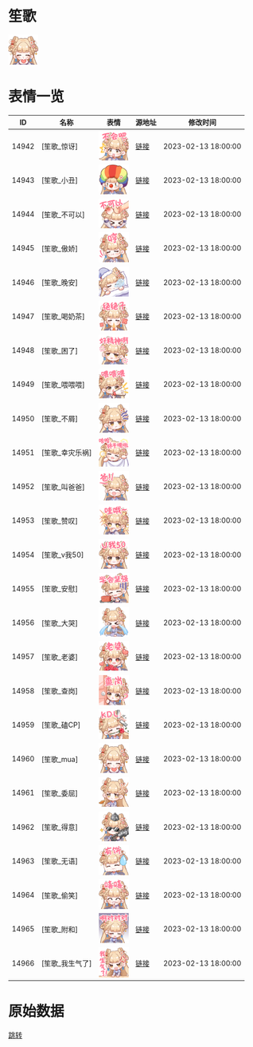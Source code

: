 # 笙歌

<img src="./cover.png" height="60" alt="cover" />

# 表情一览

|ID|名称|表情|源地址|修改时间|
|----|----|----|----|----|
|14942|[笙歌_惊讶]|<img src="./pic/014942_%5B笙歌_惊讶%5D.png" height="60" alt="惊讶"/>|[链接](https://i0.hdslb.com/bfs/garb/ca55b9c17ca81ba227a5dcbc0ad6e2a63fcf95b2.png)|2023-02-13 18:00:00|
|14943|[笙歌_小丑]|<img src="./pic/014943_%5B笙歌_小丑%5D.png" height="60" alt="小丑"/>|[链接](https://i0.hdslb.com/bfs/garb/6c225d42950be3d9fbe076beddd6e913cc8220a5.png)|2023-02-13 18:00:00|
|14944|[笙歌_不可以]|<img src="./pic/014944_%5B笙歌_不可以%5D.png" height="60" alt="不可以"/>|[链接](https://i0.hdslb.com/bfs/garb/f0f17810447a0011c396eab2067606f7ac20ea7c.png)|2023-02-13 18:00:00|
|14945|[笙歌_傲娇]|<img src="./pic/014945_%5B笙歌_傲娇%5D.png" height="60" alt="傲娇"/>|[链接](https://i0.hdslb.com/bfs/garb/7749bb053243161b2d44c48376b3a6243af44f59.png)|2023-02-13 18:00:00|
|14946|[笙歌_晚安]|<img src="./pic/014946_%5B笙歌_晚安%5D.png" height="60" alt="晚安"/>|[链接](https://i0.hdslb.com/bfs/garb/3d38793c597557ce9e0532436a207f74fecee545.png)|2023-02-13 18:00:00|
|14947|[笙歌_喝奶茶]|<img src="./pic/014947_%5B笙歌_喝奶茶%5D.png" height="60" alt="喝奶茶"/>|[链接](https://i0.hdslb.com/bfs/garb/da2544aa791bbce65f8e8aa41bc03dd907af2e2d.png)|2023-02-13 18:00:00|
|14948|[笙歌_困了]|<img src="./pic/014948_%5B笙歌_困了%5D.png" height="60" alt="困了"/>|[链接](https://i0.hdslb.com/bfs/garb/e65f77310e6d90bb873a3688d012a15e5641c068.png)|2023-02-13 18:00:00|
|14949|[笙歌_喂喂喂]|<img src="./pic/014949_%5B笙歌_喂喂喂%5D.png" height="60" alt="喂喂喂"/>|[链接](https://i0.hdslb.com/bfs/garb/6f69fc669a8a1655e4e47aa72a907d1bed24ae68.png)|2023-02-13 18:00:00|
|14950|[笙歌_不屑]|<img src="./pic/014950_%5B笙歌_不屑%5D.png" height="60" alt="不屑"/>|[链接](https://i0.hdslb.com/bfs/garb/f03b8252fb3e918bb10ce5e553803fa9c987c3c3.png)|2023-02-13 18:00:00|
|14951|[笙歌_幸灾乐祸]|<img src="./pic/014951_%5B笙歌_幸灾乐祸%5D.png" height="60" alt="幸灾乐祸"/>|[链接](https://i0.hdslb.com/bfs/garb/afef954b85c3ee1e83ef5b6524abb1f3762d365d.png)|2023-02-13 18:00:00|
|14952|[笙歌_叫爸爸]|<img src="./pic/014952_%5B笙歌_叫爸爸%5D.png" height="60" alt="叫爸爸"/>|[链接](https://i0.hdslb.com/bfs/garb/91b9cabe8d329d7149d17b628f39bffe8ad45dfa.png)|2023-02-13 18:00:00|
|14953|[笙歌_赞叹]|<img src="./pic/014953_%5B笙歌_赞叹%5D.png" height="60" alt="赞叹"/>|[链接](https://i0.hdslb.com/bfs/garb/c3dddcbb1cd6173d2bc3b8cf4a86b11a92a373ee.png)|2023-02-13 18:00:00|
|14954|[笙歌_v我50]|<img src="./pic/014954_%5B笙歌_v我50%5D.png" height="60" alt="v我50"/>|[链接](https://i0.hdslb.com/bfs/garb/51aa78bf4af74e0449bc81a350cf3f24b39793c6.png)|2023-02-13 18:00:00|
|14955|[笙歌_安慰]|<img src="./pic/014955_%5B笙歌_安慰%5D.png" height="60" alt="安慰"/>|[链接](https://i0.hdslb.com/bfs/garb/87069b5d5bc4d6267d15b1951c03c13969254bd5.png)|2023-02-13 18:00:00|
|14956|[笙歌_大哭]|<img src="./pic/014956_%5B笙歌_大哭%5D.png" height="60" alt="大哭"/>|[链接](https://i0.hdslb.com/bfs/garb/dd321edb297167d3febab21f8707cab110981168.png)|2023-02-13 18:00:00|
|14957|[笙歌_老婆]|<img src="./pic/014957_%5B笙歌_老婆%5D.png" height="60" alt="老婆"/>|[链接](https://i0.hdslb.com/bfs/garb/d4be2275948453ceb9677df33902940bcdc401eb.png)|2023-02-13 18:00:00|
|14958|[笙歌_查岗]|<img src="./pic/014958_%5B笙歌_查岗%5D.png" height="60" alt="查岗"/>|[链接](https://i0.hdslb.com/bfs/garb/5f6405b9404da3fc735721fb33ed9b5191768fdf.png)|2023-02-13 18:00:00|
|14959|[笙歌_磕CP]|<img src="./pic/014959_%5B笙歌_磕CP%5D.png" height="60" alt="磕CP"/>|[链接](https://i0.hdslb.com/bfs/garb/5e296b683885623dd2707c665da36ca80777c2fc.png)|2023-02-13 18:00:00|
|14960|[笙歌_mua]|<img src="./pic/014960_%5B笙歌_mua%5D.png" height="60" alt="mua"/>|[链接](https://i0.hdslb.com/bfs/garb/ee8ff80858ba002c62dd2701c36b6d5cdb11ad1b.png)|2023-02-13 18:00:00|
|14961|[笙歌_委屈]|<img src="./pic/014961_%5B笙歌_委屈%5D.png" height="60" alt="委屈"/>|[链接](https://i0.hdslb.com/bfs/garb/204a35c9ed70d2313692f32fc944b91e0a5ff584.png)|2023-02-13 18:00:00|
|14962|[笙歌_得意]|<img src="./pic/014962_%5B笙歌_得意%5D.png" height="60" alt="得意"/>|[链接](https://i0.hdslb.com/bfs/garb/d287c17577b6c7e807402969c3a8c11101e3283a.png)|2023-02-13 18:00:00|
|14963|[笙歌_无语]|<img src="./pic/014963_%5B笙歌_无语%5D.png" height="60" alt="无语"/>|[链接](https://i0.hdslb.com/bfs/garb/f46257dc46a314c0a5c92ac4da97e1c61e53ae8d.png)|2023-02-13 18:00:00|
|14964|[笙歌_偷笑]|<img src="./pic/014964_%5B笙歌_偷笑%5D.png" height="60" alt="偷笑"/>|[链接](https://i0.hdslb.com/bfs/garb/8ccd33d62e030f3c1cd0730310a47d9121a1c546.png)|2023-02-13 18:00:00|
|14965|[笙歌_附和]|<img src="./pic/014965_%5B笙歌_附和%5D.png" height="60" alt="附和"/>|[链接](https://i0.hdslb.com/bfs/garb/4d336f6016bd17059c2447d1309b96dbb73eeafe.png)|2023-02-13 18:00:00|
|14966|[笙歌_我生气了]|<img src="./pic/014966_%5B笙歌_我生气了%5D.png" height="60" alt="我生气了"/>|[链接](https://i0.hdslb.com/bfs/garb/50452a22683405e7e781e688712bb5752dc62712.png)|2023-02-13 18:00:00|

# 原始数据

[跳转](./raw.json)

